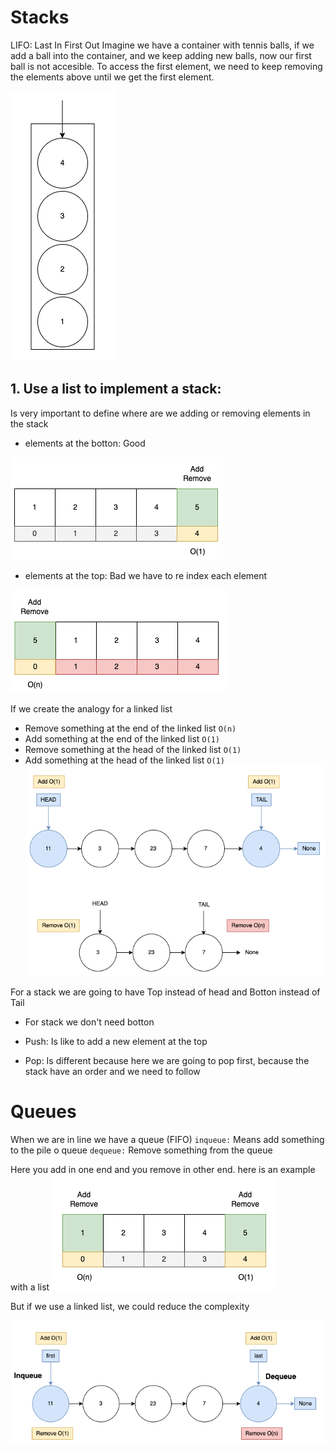 # Stacks

LIFO: Last In First Out
Imagine we have a container with tennis balls, if we add a ball into the container, and we keep adding new balls, now our first ball is not accesible. To access the first element, we need to keep removing the elements above until we get the first element.

![alt text](image.png)

## 1. Use a list to implement a stack:

Is very important to define where are we adding or removing elements in the stack

- elements at the botton: Good

![alt text](image-2.png)

- elements at the top: Bad we have to re index each element

![alt text](image-3.png)

If we create the analogy for a linked list

- Remove something at the end of the linked list `O(n)`
- Add something at the end of the linked list `O(1)`
- Remove something at the head of the linked list `O(1)`
- Add something at the head of the linked list `O(1)`
  ![alt text](image-4.png)

For a stack we are going to have Top instead of head and Botton instead of Tail

- For stack we don't need botton

- Push: Is like to add a new element at the top

- Pop: Is different because here we are going to pop first, because the stack have an order and we need to follow

# Queues

When we are in line we have a queue (FIFO)
`inqueue:` Means add something to the pile o queue
`dequeue:` Remove something from the queue

Here you add in one end and you remove in other end. here is an example with a list
![alt text](image-5.png)

But if we use a linked list, we could reduce the complexity

![alt text](image-6.png)
